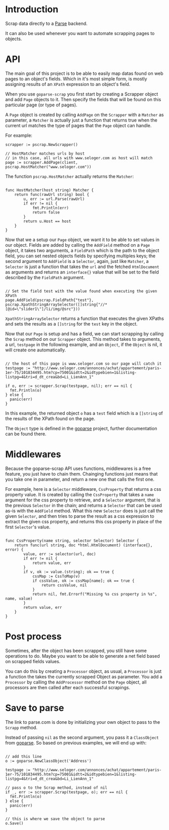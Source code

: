 Introduction
===

Scrap data directly to a [Parse](http://parse.com) backend.

It can also be used whenever you want to automate scrapping pages to
objects.

API
===

The main goal of this project is to be able to easily map datas found on
web pages to an object's fields.
Which in it's most simple form, is mostly assigning results of an
`XPath` expression to an object's field.

When you use `goparse-scrap` you first start by creating a Scrapper object
and add `Page` objects to it.
Then specify the fields that will be found on this particular page (or
type of pages).

A `Page` object is created by calling `AddPage` on the `Scrapper` with a `Matcher` as
parameter, a `Matcher` is actually just a function that returns true
when the current url matches the type of pages that the `Page` object
can handle.

For example:
```
scrapper := pscrap.NewScrapper()

// HostMatcher matches urls by host
// in this case, all urls with www.seloger.com as host will match
page := scrapper.AddPage(client, pscrap.HostMatcher("www.seloger.com"))

```

The function `pscrap.HostMatcher` actually returns the `Matcher`:

```

func HostMatcher(host string) Matcher {
	return func(rawUrl string) bool {
		u, err := url.Parse(rawUrl)
		if err != nil {
			fmt.Println(err)
			return false
		}
		return u.Host == host
	}
}

```

Now that we a setup our `Page` object, we want it to be able to set
values in our object.
Fields are added by calling the `AddField` method on a `Page` object, it
takes two arguments, a `FieldPath` which is the path to the object
field, you can set nested objects fields by specifying multiples keys;
the second argument to `AddField` is a `Selector`, again, just like
`Matcher`, a `Selector` is just a function that takes the `url` and the
fetched `HtmlDocument` as arguments and returns an `interface{}` value
that will be set to the field described by the `FieldPath` argument.


```

// Set the field test with the value found when executing the given XPath
page.AddField(pscrap.FieldPath{"test"}, pscrap.XpathStringArraySelector([]string{"//*[@id=\"slider1\"]/li/img/@src"}))

```

`XpathStringArraySelector` returns a function that executes the given
XPaths and sets the results as a `[]string` for the `test` key in the object.


Now that our `Page` is setup and has a field, we can start scrapping by
calling the `Scrap` method on our `Scrapper` object. This method takes
to arguments, a url, `testpage` in the following example, and an
`Object`, if the `Object` is nil, it will create one automatically.

```

// the host of this page is www.seloger.com so our page will catch it
testpage := "http://www.seloger.com/annonces/achat/appartement/paris-1er-75/101834495.htm?cp=75001&idtt=2&idtypebien=1&listing-listpg=4&tri=d_dt_crea&bd=Li_LienAnn_1"

if o, err := scrapper.Scrap(testpage, nil); err == nil {
  fmt.Println(o)
} else {
  panic(err)
}

```

In this example, the returned object `o` has a `test` field which is a `[]string`
of the results of the XPath found on the page.

The `Object` type is defined in the [goparse](https://github.com/vitaminwater/goparse) project,
further documentation can be found there.

Middlewares
===

Because the goparse-scrap API uses functions, middlewares is a free
feature, you just have to chain them.
Chainging functions just means that you take one in parameter, and
return a new one that calls the first one.

For example, here is a `Selector` middleware, `CssProperty` that returns
a css property value. It is created by calling the `CssProperty` that
takes a `name` argument for the css property to retrieve, and a
`Selector` argument, that is the previous `Selector` in the chain;
and returns a `Selector` that can be used as-is with the `AddField`
method.
What this new `Selector` does is just call the given `Selector`, and
then tries to parse the result as a css expression to extract the given
css property, and returns this css property in place of the first
`Selector`'s value.

```

func CssProperty(name string, selector Selector) Selector {
	return func(url string, doc *html.HtmlDocument) (interface{}, error) {
		value, err := selector(url, doc)
		if err != nil {
			return value, err
		}
		if v, ok := value.(string); ok == true {
			cssMap := CssToMap(v)
			if cssValue, ok := cssMap[name]; ok == true {
				return cssValue, nil
			}
			return nil, fmt.Errorf("Missing %s css property in %s", name, value)
		}
		return value, err
	}
}

```

Post process
===

Sometimes, after the object has been scrapped, you still have some
operations to do. Maybe you want to be able to generate a net field
based on scrapped fields values.

You can do this by creating a `Processor` object, as usual, a
`Processor` is just a function the takes the currently scrapped Object
as parameter.
You add a `Processor` by calling the `AddProcessor` method on the `Page`
object, all processors are then called after each successful scrapings.

Save to parse
===

The link to parse.com is done by initializing your own object to pass to
the `Scrapp` method.

Instead of passing `nil` as the second argument, you pass it a
`ClassObject` from [goparse](https://github.com/vitaminwater/goparse).
So based on previous examples, we will end up with:

```

// add this line
o := goparse.NewClassObject('Address')

testpage := "http://www.seloger.com/annonces/achat/appartement/paris-1er-75/101834495.htm?cp=75001&idtt=2&idtypebien=1&listing-listpg=4&tri=d_dt_crea&bd=Li_LienAnn_1"

// pass o to the Scrap method, instead of nil
if _, err := scrapper.Scrap(testpage, o); err == nil {
  fmt.Println(o)
} else {
  panic(err)
}

// this is where we save the object to parse
o.Save()

```
